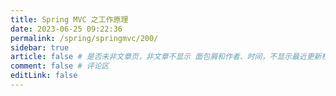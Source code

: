 ```yaml
---
title: Spring MVC 之工作原理
date: 2023-06-25 09:22:36
permalink: /spring/springmvc/200/
sidebar: true
article: false # 是否未非文章页，非文章不显示 面包屑和作者、时间，不显示最近更新栏，不会参与到最近更新文章的数据计算中
comment: false # 评论区
editLink: false
---
```


